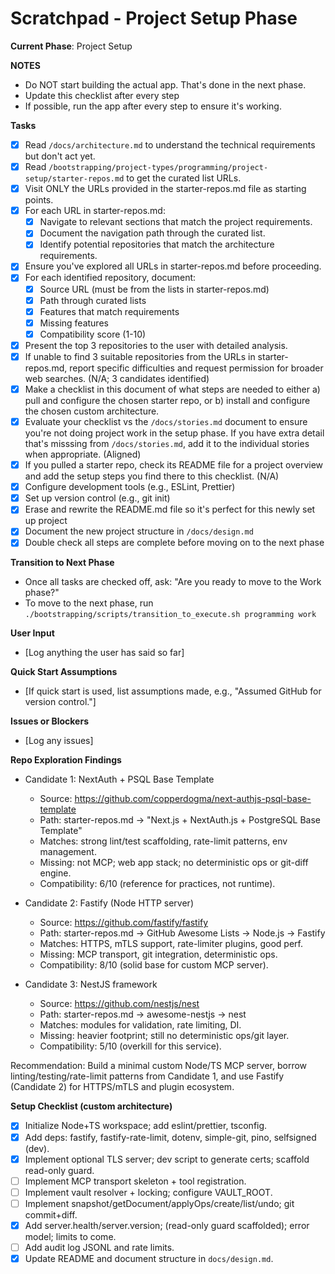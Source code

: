 # Scratchpad - Project Setup Phase

**Current Phase**: Project Setup

**NOTES**

- Do NOT start building the actual app. That's done in the next phase.
- Update this checklist after every step
- If possible, run the app after every step to ensure it's working.

**Tasks**

- [x] Read `/docs/architecture.md` to understand the technical requirements but don't act yet.
- [x] Read `/bootstrapping/project-types/programming/project-setup/starter-repos.md` to get the curated list URLs.
- [x] Visit ONLY the URLs provided in the starter-repos.md file as starting points.
- [x] For each URL in starter-repos.md:
  - [x] Navigate to relevant sections that match the project requirements.
  - [x] Document the navigation path through the curated list.
  - [x] Identify potential repositories that match the architecture requirements.
- [x] Ensure you've explored all URLs in starter-repos.md before proceeding.
- [x] For each identified repository, document:
  - [x] Source URL (must be from the lists in starter-repos.md)
  - [x] Path through curated lists
  - [x] Features that match requirements
  - [x] Missing features
  - [x] Compatibility score (1-10)
- [x] Present the top 3 repositories to the user with detailed analysis.
- [x] If unable to find 3 suitable repositories from the URLs in starter-repos.md, report specific difficulties and request permission for broader web searches. (N/A; 3 candidates identified)
- [x] Make a checklist in this document of what steps are needed to either a) pull and configure the chosen starter repo, or b) install and configure the chosen custom architecture.
- [x] Evaluate your checklist vs the `/docs/stories.md` document to ensure you're not doing project work in the setup phase. If you have extra detail that's misssing from `/docs/stories.md`, add it to the individual stories when appropriate. (Aligned)
- [x] If you pulled a starter repo, check its README file for a project overview and add the setup steps you find there to this checklist. (N/A)
- [x] Configure development tools (e.g., ESLint, Prettier)
- [x] Set up version control (e.g., git init)
- [x] Erase and rewrite the README.md file so it's perfect for this newly set up project
- [x] Document the new project structure in `/docs/design.md`
- [x] Double check all steps are complete before moving on to the next phase

**Transition to Next Phase**

- Once all tasks are checked off, ask: "Are you ready to move to the Work phase?"
- To move to the next phase, run `./bootstrapping/scripts/transition_to_execute.sh programming work`

**User Input**

- [Log anything the user has said so far]

**Quick Start Assumptions**

- [If quick start is used, list assumptions made, e.g., "Assumed GitHub for version control."]

**Issues or Blockers**

- [Log any issues]

**Repo Exploration Findings**

- Candidate 1: NextAuth + PSQL Base Template
  - Source: https://github.com/copperdogma/next-authjs-psql-base-template
  - Path: starter-repos.md → "Next.js + NextAuth.js + PostgreSQL Base Template"
  - Matches: strong lint/test scaffolding, rate-limit patterns, env management.
  - Missing: not MCP; web app stack; no deterministic ops or git-diff engine.
  - Compatibility: 6/10 (reference for practices, not runtime).

- Candidate 2: Fastify (Node HTTP server)
  - Source: https://github.com/fastify/fastify
  - Path: starter-repos.md → GitHub Awesome Lists → Node.js → Fastify
  - Matches: HTTPS, mTLS support, rate-limiter plugins, good perf.
  - Missing: MCP transport, git integration, deterministic ops.
  - Compatibility: 8/10 (solid base for custom MCP server).

- Candidate 3: NestJS framework
  - Source: https://github.com/nestjs/nest
  - Path: starter-repos.md → awesome-nestjs → nest
  - Matches: modules for validation, rate limiting, DI.
  - Missing: heavier footprint; still no deterministic ops/git layer.
  - Compatibility: 5/10 (overkill for this service).

Recommendation: Build a minimal custom Node/TS MCP server, borrow linting/testing/rate-limit patterns from Candidate 1, and use Fastify (Candidate 2) for HTTPS/mTLS and plugin ecosystem.

**Setup Checklist (custom architecture)**

- [x] Initialize Node+TS workspace; add eslint/prettier, tsconfig.
- [x] Add deps: fastify, fastify-rate-limit, dotenv, simple-git, pino, selfsigned (dev).
- [x] Implement optional TLS server; dev script to generate certs; scaffold read-only guard.
- [ ] Implement MCP transport skeleton + tool registration.
- [ ] Implement vault resolver + locking; configure VAULT_ROOT.
- [ ] Implement snapshot/getDocument/applyOps/create/list/undo; git commit+diff.
- [x] Add server.health/server.version; (read-only guard scaffolded); error model; limits to come.
- [ ] Add audit log JSONL and rate limits.
- [x] Update README and document structure in `docs/design.md`.
